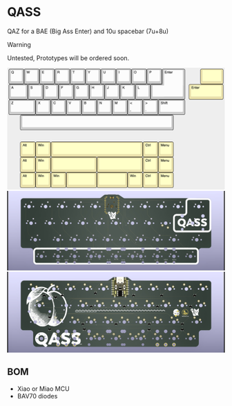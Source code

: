 # QASS
QAZ for a BAE (Big Ass Enter) and 10u spacebar (7u+8u)

> [!WARNING]
> Untested, Prototypes will be ordered soon.

![QASS KLE](https://github.com/Technofrikus/QASS/blob/master/QASS%20KLE.png?raw=true)
![Front of PCB](https://github.com/Technofrikus/QASS/blob/master/QASS_PCB/QASS_PCB_F.jpeg)
![Back of PCB](https://github.com/Technofrikus/QASS/blob/master/QASS_PCB/QASS_PCB_B.jpeg)

## BOM
- Xiao or Miao MCU
- BAV70 diodes
